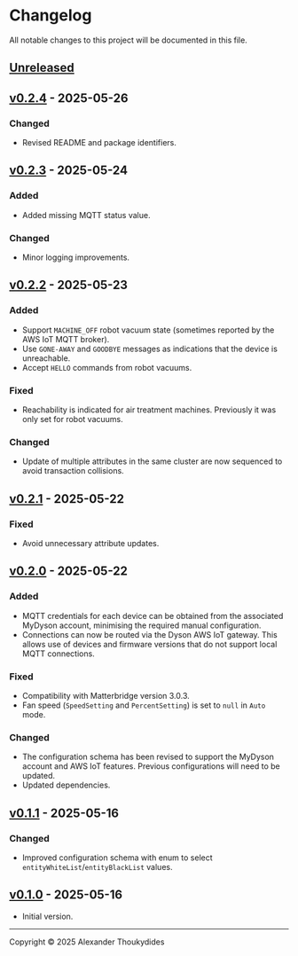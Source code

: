 # Changelog

All notable changes to this project will be documented in this file.

## [Unreleased]

## [v0.2.4] - 2025-05-26
### Changed
* Revised README and package identifiers.

## [v0.2.3] - 2025-05-24
### Added
* Added missing MQTT status value.
### Changed
* Minor logging improvements.

## [v0.2.2] - 2025-05-23
### Added
* Support `MACHINE_OFF` robot vacuum state (sometimes reported by the AWS IoT MQTT broker).
* Use `GONE-AWAY` and `GOODBYE` messages as indications that the device is unreachable.
* Accept `HELLO` commands from robot vacuums.
### Fixed
* Reachability is indicated for air treatment machines. Previously it was only set for robot vacuums.
### Changed
* Update of multiple attributes in the same cluster are now sequenced to avoid transaction collisions.

## [v0.2.1] - 2025-05-22
### Fixed
* Avoid unnecessary attribute updates.

## [v0.2.0] - 2025-05-22
### Added
* MQTT credentials for each device can be obtained from the associated MyDyson account, minimising the required manual configuration.
* Connections can now be routed via the Dyson AWS IoT gateway. This allows use of devices and firmware versions that do not support local MQTT connections.
### Fixed
* Compatibility with Matterbridge version 3.0.3.
* Fan speed (`SpeedSetting` and `PercentSetting`) is set to `null` in `Auto` mode.
### Changed
* The configuration schema has been revised to support the MyDyson account and AWS IoT features. Previous configurations will need to be updated.
* Updated dependencies.

## [v0.1.1] - 2025-05-16
### Changed
* Improved configuration schema with enum to select `entityWhiteList`/`entityBlackList` values.

## [v0.1.0] - 2025-05-16
* Initial version.

---

Copyright © 2025 Alexander Thoukydides

[Unreleased]:       https://github.com/thoukydides/matterbridge-dyson-robot/compare/v0.2.4...HEAD
[v0.2.4]:           https://github.com/thoukydides/homebridge-homeconnect/compare/v0.2.3...v0.2.4
[v0.2.3]:           https://github.com/thoukydides/homebridge-homeconnect/compare/v0.2.2...v0.2.3
[v0.2.2]:           https://github.com/thoukydides/homebridge-homeconnect/compare/v0.2.1...v0.2.2
[v0.2.1]:           https://github.com/thoukydides/homebridge-homeconnect/compare/v0.2.0...v0.2.1
[v0.2.0]:           https://github.com/thoukydides/homebridge-homeconnect/compare/v0.1.1...v0.2.0
[v0.1.1]:           https://github.com/thoukydides/homebridge-homeconnect/compare/v0.1.0...v0.1.1
[v0.1.0]:           https://github.com/thoukydides/matterbridge-dyson-robot/releases/tag/v0.1.0
